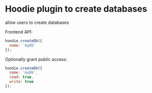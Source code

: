 Hoodie plugin to create databases
=================================

allow users to create databases

Frontend API:

```js
hoodie.createDb({
  name: 'myDb'
});
```

Optionally grant public access:

```js
hoodie.createDb({
  name: 'myDb',
  read: true,
  write: true
});
```
